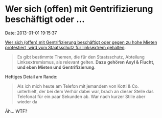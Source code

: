 Wer sich (offen) mit Gentrifizierung beschäftigt oder \...
==========================================================

Date: 2013-01-01 19:15:37

[Wer sich (offen) mit Gentrifizierung beschäftigt oder gegen zu hohe
Mieten protestiert, wird vom Staatsschutz für linksextrem
gehalten](http://annalist.noblogs.org/post/2013/01/01/lka-mietenproteste-sind-linksextremistisch/).

> Es gibt bestimmte Themen, die für den Staatsschutz, Abteilung
> Linksextremismus, als relevant gelten. **Dazu gehören Asyl & Flucht,
> und eben Mieten und Gentrifizierung**.

Heftiges Detail am Rande:

> Als ich mich heute am Telefon mit jemandem von Kotti & Co. unterhielt,
> der bei dem Verhör dabei war, brach an dieser Stelle das Telefonat für
> ein paar Sekunden ab. War nach kurzer Stille aber wieder da

Äh\... WTF?
